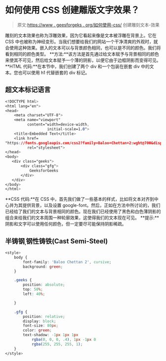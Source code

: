 # 如何使用 CSS 创建雕版文字效果？

> 原文:[https://www . geesforgeks . org/如何使用-css/](https://www.geeksforgeeks.org/how-to-create-carved-text-effect-using-css/) 创建雕刻文本-效果

雕刻的文本效果也称为浮雕效果，因为它看起来像是文本被浮雕在背景上。它在 CSS 中也被称为神经变形。当我们想要给我们的网站一个干净清爽的外观时，就会使用这种效果。嵌入的文本可以与背景颜色相同，也可以是不同的颜色。我们将看到相同的颜色类型。
**方法:**该方法是首先通过给文本赋予与背景相同的颜色来使其不可见，然后给文本赋予一个薄的阴影，以便它由于边框阴影而变得可见。
**HTML 代码:**在本节中，我们创建了两个 div 和一个包装在嵌套 div 中的文本。您也可以使用 h1 代替嵌套的 div 标记。

## 超文本标记语言

```css
<!DOCTYPE html>
<html lang="en">
<head>
    <meta charset="UTF-8">
    <meta name="viewport"
          content="width=device-width,
                   initial-scale=1.0">
    <title>Embedded Text</title>
    <link href=
"https://fonts.googleapis.com/css2?family=Baloo+Chettan+2:wght@700&display=swap"
          rel="stylesheet">
</head>
<body>
   <div class="geeks">
       <div class="gfg">
           GeeksforGeeks
       </div>
   </div>
</body>
</html>
```

**CSS 代码:**在 CSS 中，首先我们做了一些基本的样式，比如将文本对齐到中心并为其提供背景，以及设置 google-font。然后，正如在方法中所讨论的，我们已经给了我们的文本与背景相同的颜色。现在我们已经使用了黑色和白色薄阴影的组合来给我们的文本周围一种轮廓效果，这使得我们的文本现在可见。
**提示:**阴影和文字可以使用任何颜色，但一定要尽可能保持阴影稀疏。

## 半铸钢ˌ钢性铸铁(Cast Semi-Steel)

```css
<style>
    body {
        font-family: 'Baloo Chettan 2', cursive;
        background: green;
    }

    .geeks {
        position: absolute;
        top: 50%;
        left: 40%;

    }

    .gfg {
        position: relative;
        display: block;
        font-size: 80px;
        color: green;
        text-shadow: -1px 1px 1px
            rgba(0, 0, 0, .4), 1px -1px 0
            rgba(255, 255, 255, 1);
    }
</style>
```